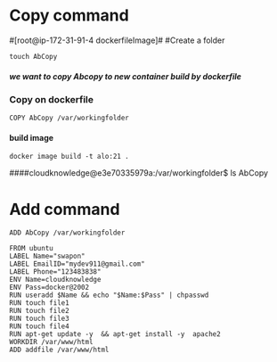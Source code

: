 # Copy command

#[root@ip-172-31-91-4 dockerfileImage]# 
#Create a folder
```
touch AbCopy
```
##### we want to copy Abcopy to new container build by dockerfile 
### Copy on dockerfile
```
COPY AbCopy /var/workingfolder
```
#### build image
```
docker image build -t alo:21 .
```

####cloudknowledge@e3e70335979a:/var/workingfolder$ ls
AbCopy

# Add command

```
ADD AbCopy /var/workingfolder
```
```
FROM ubuntu
LABEL Name="swapon"
LABEL EmailID="mydev911@gmail.com"
LABEL Phone="123483838"
ENV Name=cloudknowledge
ENV Pass=docker@2002
RUN useradd $Name && echo "$Name:$Pass" | chpasswd
RUN touch file1
RUN touch file2
RUN touch file3
RUN touch file4
RUN apt-get update -y  && apt-get install -y  apache2
WORKDIR /var/www/html
ADD addfile /var/www/html
```
